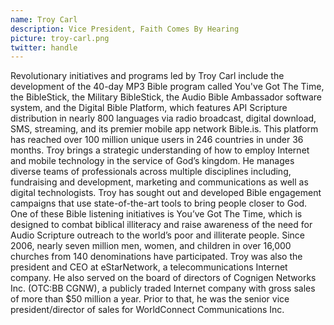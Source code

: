 ```yaml
---
name: Troy Carl
description: Vice President, Faith Comes By Hearing
picture: troy-carl.png 
twitter: handle
---
```

Revolutionary initiatives and programs led by Troy Carl include the development of the 40-day MP3 Bible program called You've Got The Time, the BibleStick, the Military BibleStick, the Audio Bible Ambassador software system, and the Digital Bible Platform, which features API Scripture distribution in nearly 800 languages via radio broadcast, digital download, SMS, streaming, and its premier mobile app network Bible.is. This platform has reached over 100 million unique users in 246 countries in under 36 months. Troy brings a strategic understanding of how to employ Internet and mobile technology in the service of God’s kingdom. He manages diverse teams of professionals across multiple disciplines including, fundraising and development, marketing and communications as well as digital technologists. Troy has sought out and developed Bible engagement campaigns that use state-of-the-art tools to bring people closer to God. One of these Bible listening initiatives is You’ve Got The Time, which is designed to combat biblical illiteracy and raise awareness of the need for Audio Scripture outreach to the world’s poor and illiterate people. Since 2006, nearly seven million men, women, and children in over 16,000 churches from 140 denominations have participated. Troy was also the president and CEO at eStarNetwork, a telecommunications Internet company. He also served on the board of directors of Cognigen Networks Inc. (OTC:BB CGNW), a publicly traded Internet company with gross sales of more than $50 million a year. Prior to that, he was the senior vice president/director of sales for WorldConnect Communications Inc.

